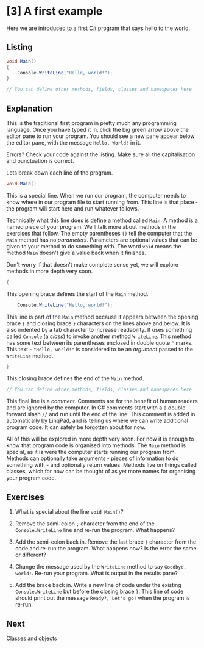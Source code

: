 # [3] A first example

Here we are introduced to a first C# program that says hello to the world.

## Listing

```csharp
void Main()
{
    Console.WriteLine("Hello, world!");
}

// You can define other methods, fields, classes and namespaces here
```

## Explanation

This is the traditional first program in pretty much any programming language.
Once you have typed it in, click the big green arrow above the editor pane to
run your program. You should see a new pane appear below the editor pane, with
the message `Hello, World!` in it.

Errors? Check your code against the listing. Make sure all the capitalisation
and punctuation is correct.

Lets break down each line of the program.

```csharp
void Main()
```

This is a special line. When we run our program, the computer needs to know
where in our program file to start running from. This line is that place - the
program will start here and run whatever follows.

Technically what this line does is define a method called `Main`. A method is a
named piece of your program. We'll talk more about methods in the exercises that
follow. The empty parentheses `()` tell the computer that the `Main` method has
no _parameters_. Parameters are optional values that can be given to your method
to do something with. The word `void` means the method `Main` doesn't give a
value back when it finishes.

Don't worry if that doesn't make complete sense yet, we will explore methods in
more depth very soon.

```csharp
{
```

This opening brace defines the start of the `Main` method.

```csharp
    Console.WriteLine("Hello, world!");
```

This line is part of the `Main` method because it appears between the opening
brace `{` and closing brace `}` characters on the lines above and below. It is
also indented by a tab character to increase readability.  It uses something
called `Console` (a _class_) to invoke another method `WriteLine`. This method
has some text between its parentheses enclosed in double quote `"` marks. This
text - `"Hello, world!"` is considered to be an _argument_ passed to the
`WriteLine` method.

```csharp
}
```

This closing brace defines the end of the `Main` method.

```csharp
// You can define other methods, fields, classes and namespaces here
```

This final line is a _comment_. Comments are for the benefit of human readers
and are ignored by the computer. In C# comments start with a a double forward
slash `//` and run until the end of the line. This comment is added in
automatically by LinqPad, and is telling us where we can write additional
program code. It can safely be forgotten about for now.

All of this will be explored in more depth very soon. For now it is enough to 
know that program code is organised into methods. The `Main` method is special,
as it is were the computer starts running our program from. Methods can
optionally take arguments - pieces of information to do something with - and
optionally return values. Methods live on things called classes, which for now
can be thought of as yet more names for organising your program code.

## Exercises

1. What is special about the line `void Main()`?

2. Remove the semi-colon `;` character from the end of the `Console.WriteLine`
line and re-run the program. What happens?

3. Add the semi-colon back in. Remove the last brace `}` character from the
code and re-run the program. What happens now? Is the error the same or
different?

4. Change the message used by the `WriteLine` method to say `Goodbye, world!`.
Re-run your program. What is output in the results pane?

5. Add the brace back in. Write a new line of code under the existing
`Console.WriteLine` but before the closing brace `}`. This line of code should
print out the message `Ready?, Let's go!` when the program is re-run.

## Next

[Classes and objects](04_classes_and_objects.md)